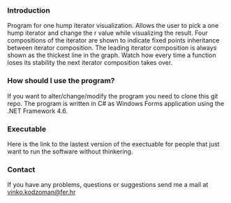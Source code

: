 ### Introduction

Program for one hump iterator visualization. Allows the user to pick a one hump iterator and change the r value while visualizing the result. Four compositions of the iterator are shown to indicate fixed points inheritance between iterator composition. The leading iterator composition is always shown as the thickest line in the graph. Watch how every time a function loses its stability the next iterator composition takes over.

### How should I use the program?

If you want to alter/change/modify the program you need to clone this git repo.
The program is written in C# as Windows Forms application using the .NET Framework 4.6.

### Executable

Here is the link to the lastest version of the exectuable for people that just want to run the
software without thinkering.

<Link will be added soon>

### Contact

If you have any problems, questions or suggestions send me a mail at vinko.kodzoman@fer.hr

